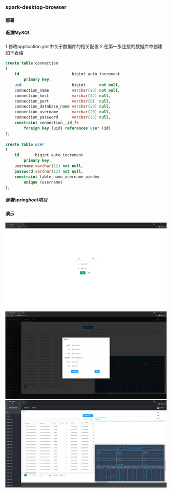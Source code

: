 ### spark-desktop-browser
#### 部署

##### 配置MySQL
1.修改application.yml中关于数据库的相关配置
2.在第一步连接的数据库中创建如下表格
```sql
create table connection
(
    id                       bigint auto_increment
        primary key,
    uid                      bigint      not null,
    connection_name          varchar(20) not null,
    connection_host          varchar(32) null,
    connection_port          varchar(8)  null,
    connection_database_name varchar(20) null,
    connection_username      varchar(20) null,
    connection_password      varchar(16) null,
    constraint connection__id_fk
        foreign key (uid) references user (id)
);

create table user
(
    id       bigint auto_increment
        primary key,
    username varchar(12) not null,
    password varchar(12) not null,
    constraint table_name_username_uindex
        unique (username)
);
```
##### 部署springboot项目

#### 演示
![img.png](samples/login-register.png)
![img.png](samples/create-connection.png)
![img.png](samples/main.png)